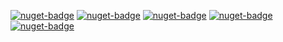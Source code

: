[![nuget-badge](https://img.shields.io/badge/nuget-common_active-blue.svg)](https://www.nuget.org/packages/NequeoSpellingCommon)
[![nuget-badge](https://img.shields.io/badge/nuget-australia_active-blue.svg)](https://www.nuget.org/packages/NequeoSpellingAustralia)
[![nuget-badge](https://img.shields.io/badge/nuget-united_states_active-blue.svg)](https://www.nuget.org/packages/NequeoSpellingUnitedStates)
[![nuget-badge](https://img.shields.io/badge/nuget-united_kingdom_active-blue.svg)](https://www.nuget.org/packages/NequeoSpellingUnitedKingdom)
[![nuget-badge](https://img.shields.io/badge/nuget-new_zealand_active-blue.svg)](https://www.nuget.org/packages/NequeoSpellingNewZealand)
